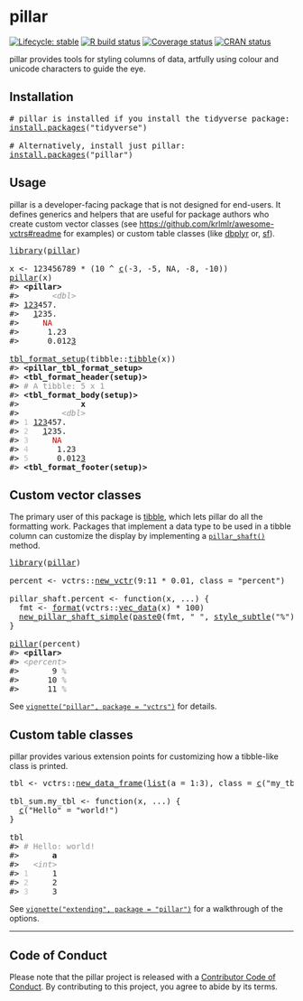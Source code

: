 <!-- README.md is generated from README.Rmd on GitHub Actions: do not edit by hand -->

# pillar

<!-- badges: start -->

[![Lifecycle: stable](https://img.shields.io/badge/lifecycle-stable-brightgreen.svg)](https://lifecycle.r-lib.org/articles/stages.html#stable) [![R build status](https://github.com/r-lib/pillar/workflows/R-CMD-check/badge.svg)](https://github.com/r-lib/pillar/actions) [![Coverage status](https://codecov.io/gh/r-lib/pillar/branch/master/graph/badge.svg)](https://codecov.io/github/r-lib/pillar?branch=master) [![CRAN status](https://www.r-pkg.org/badges/version/pillar)](https://cran.r-project.org/package=pillar)

<!-- badges: end -->

pillar provides tools for styling columns of data, artfully using colour and unicode characters to guide the eye.

## Installation

<pre class='chroma'>
<span class='c'># pillar is installed if you install the tidyverse package:</span>
<span class='nf'><a href='https://rdrr.io/r/utils/install.packages.html'>install.packages</a></span><span class='o'>(</span><span class='s'>"tidyverse"</span><span class='o'>)</span>

<span class='c'># Alternatively, install just pillar:</span>
<span class='nf'><a href='https://rdrr.io/r/utils/install.packages.html'>install.packages</a></span><span class='o'>(</span><span class='s'>"pillar"</span><span class='o'>)</span></pre>

## Usage

pillar is a developer-facing package that is not designed for end-users. It defines generics and helpers that are useful for package authors who create custom vector classes (see <https://github.com/krlmlr/awesome-vctrs#readme> for examples) or custom table classes (like [dbplyr](https://dbplyr.tidyverse.org/) or, [sf](https://r-spatial.github.io/sf/)).

<pre class='chroma'>
<span class='kr'><a href='https://rdrr.io/r/base/library.html'>library</a></span><span class='o'>(</span><span class='nv'><a href='https://pillar.r-lib.org/'>pillar</a></span><span class='o'>)</span>

<span class='nv'>x</span> <span class='o'>&lt;-</span> <span class='m'>123456789</span> <span class='o'>*</span> <span class='o'>(</span><span class='m'>10</span> <span class='o'>^</span> <span class='nf'><a href='https://rdrr.io/r/base/c.html'>c</a></span><span class='o'>(</span><span class='o'>-</span><span class='m'>3</span>, <span class='o'>-</span><span class='m'>5</span>, <span class='kc'>NA</span>, <span class='o'>-</span><span class='m'>8</span>, <span class='o'>-</span><span class='m'>10</span><span class='o'>)</span><span class='o'>)</span>
<span class='nf'><a href='https://pillar.r-lib.org/reference/pillar.html'>pillar</a></span><span class='o'>(</span><span class='nv'>x</span><span class='o'>)</span>
<span class='c'>#&gt; <span style='font-weight: bold;'>&lt;pillar&gt;</span></span>
<span class='c'>#&gt;       <span style='color: #949494;font-style: italic;'>&lt;dbl&gt;</span></span>
<span class='c'>#&gt; <span style='text-decoration: underline;'>123</span><span>457.    </span></span>
<span class='c'>#&gt;   <span style='text-decoration: underline;'>1</span><span>235.    </span></span>
<span class='c'>#&gt;     <span style='color: #BB0000;'>NA</span><span>     </span></span>
<span class='c'>#&gt;      1.23  </span>
<span class='c'>#&gt;      0.012<span style='text-decoration: underline;'>3</span></span>

<span class='nf'><a href='https://pillar.r-lib.org/reference/tbl_format_setup.html'>tbl_format_setup</a></span><span class='o'>(</span><span class='nf'>tibble</span><span class='nf'>::</span><span class='nf'><a href='https://tibble.tidyverse.org/reference/tibble.html'>tibble</a></span><span class='o'>(</span><span class='nv'>x</span><span class='o'>)</span><span class='o'>)</span>
<span class='c'>#&gt; <span style='font-weight: bold;'>&lt;pillar_tbl_format_setup&gt;</span></span>
<span class='c'>#&gt; <span style='font-weight: bold;'>&lt;tbl_format_header(setup)&gt;</span></span>
<span class='c'>#&gt; <span style='color: #949494;'># A tibble: 5 x 1</span></span>
<span class='c'>#&gt; <span style='font-weight: bold;'>&lt;tbl_format_body(setup)&gt;</span></span>
<span class='c'>#&gt;             <span style='font-weight: bold;'>x</span></span>
<span class='c'>#&gt;         <span style='color: #949494;font-style: italic;'>&lt;dbl&gt;</span></span>
<span class='c'>#&gt; <span style='color: #BCBCBC;'>1</span><span> </span><span style='text-decoration: underline;'>123</span><span>457.    </span></span>
<span class='c'>#&gt; <span style='color: #BCBCBC;'>2</span><span>   </span><span style='text-decoration: underline;'>1</span><span>235.    </span></span>
<span class='c'>#&gt; <span style='color: #BCBCBC;'>3</span><span>     </span><span style='color: #BB0000;'>NA</span><span>     </span></span>
<span class='c'>#&gt; <span style='color: #BCBCBC;'>4</span><span>      1.23  </span></span>
<span class='c'>#&gt; <span style='color: #BCBCBC;'>5</span><span>      0.012</span><span style='text-decoration: underline;'>3</span></span>
<span class='c'>#&gt; <span style='font-weight: bold;'>&lt;tbl_format_footer(setup)&gt;</span></span></pre>

## Custom vector classes

The primary user of this package is [tibble](https://github.com/tidyverse/tibble), which lets pillar do all the formatting work. Packages that implement a data type to be used in a tibble column can customize the display by implementing a [`pillar_shaft()`](https://pillar.r-lib.org/reference/pillar_shaft.html) method.

<pre class='chroma'>
<span class='kr'><a href='https://rdrr.io/r/base/library.html'>library</a></span><span class='o'>(</span><span class='nv'><a href='https://pillar.r-lib.org/'>pillar</a></span><span class='o'>)</span>

<span class='nv'>percent</span> <span class='o'>&lt;-</span> <span class='nf'>vctrs</span><span class='nf'>::</span><span class='nf'><a href='https://vctrs.r-lib.org/reference/new_vctr.html'>new_vctr</a></span><span class='o'>(</span><span class='m'>9</span><span class='o'>:</span><span class='m'>11</span> <span class='o'>*</span> <span class='m'>0.01</span>, class <span class='o'>=</span> <span class='s'>"percent"</span><span class='o'>)</span>

<span class='nv'>pillar_shaft.percent</span> <span class='o'>&lt;-</span> <span class='kr'>function</span><span class='o'>(</span><span class='nv'>x</span>, <span class='nv'>...</span><span class='o'>)</span> <span class='o'>{</span>
  <span class='nv'>fmt</span> <span class='o'>&lt;-</span> <span class='nf'><a href='https://rdrr.io/r/base/format.html'>format</a></span><span class='o'>(</span><span class='nf'>vctrs</span><span class='nf'>::</span><span class='nf'><a href='https://vctrs.r-lib.org/reference/vec_data.html'>vec_data</a></span><span class='o'>(</span><span class='nv'>x</span><span class='o'>)</span> <span class='o'>*</span> <span class='m'>100</span><span class='o'>)</span>
  <span class='nf'><a href='https://pillar.r-lib.org/reference/new_pillar_shaft.html'>new_pillar_shaft_simple</a></span><span class='o'>(</span><span class='nf'><a href='https://rdrr.io/r/base/paste.html'>paste0</a></span><span class='o'>(</span><span class='nv'>fmt</span>, <span class='s'>" "</span>, <span class='nf'><a href='https://pillar.r-lib.org/reference/style_subtle.html'>style_subtle</a></span><span class='o'>(</span><span class='s'>"%"</span><span class='o'>)</span><span class='o'>)</span>, align <span class='o'>=</span> <span class='s'>"right"</span><span class='o'>)</span>
<span class='o'>}</span>

<span class='nf'><a href='https://pillar.r-lib.org/reference/pillar.html'>pillar</a></span><span class='o'>(</span><span class='nv'>percent</span><span class='o'>)</span>
<span class='c'>#&gt; <span style='font-weight: bold;'>&lt;pillar&gt;</span></span>
<span class='c'>#&gt; <span style='color: #949494;font-style: italic;'>&lt;percent&gt;</span></span>
<span class='c'>#&gt;       9 <span style='color: #949494;'>%</span></span>
<span class='c'>#&gt;      10 <span style='color: #949494;'>%</span></span>
<span class='c'>#&gt;      11 <span style='color: #949494;'>%</span></span></pre>

See [`vignette("pillar", package = "vctrs")`](https://vctrs.r-lib.org/articles/pillar.html) for details.

## Custom table classes

pillar provides various extension points for customizing how a tibble-like class is printed.

<pre class='chroma'>
<span class='nv'>tbl</span> <span class='o'>&lt;-</span> <span class='nf'>vctrs</span><span class='nf'>::</span><span class='nf'><a href='https://vctrs.r-lib.org/reference/new_data_frame.html'>new_data_frame</a></span><span class='o'>(</span><span class='nf'><a href='https://rdrr.io/r/base/list.html'>list</a></span><span class='o'>(</span>a <span class='o'>=</span> <span class='m'>1</span><span class='o'>:</span><span class='m'>3</span><span class='o'>)</span>, class <span class='o'>=</span> <span class='nf'><a href='https://rdrr.io/r/base/c.html'>c</a></span><span class='o'>(</span><span class='s'>"my_tbl"</span>, <span class='s'>"tbl"</span><span class='o'>)</span><span class='o'>)</span>

<span class='nv'>tbl_sum.my_tbl</span> <span class='o'>&lt;-</span> <span class='kr'>function</span><span class='o'>(</span><span class='nv'>x</span>, <span class='nv'>...</span><span class='o'>)</span> <span class='o'>{</span>
  <span class='nf'><a href='https://rdrr.io/r/base/c.html'>c</a></span><span class='o'>(</span><span class='s'>"Hello"</span> <span class='o'>=</span> <span class='s'>"world!"</span><span class='o'>)</span>
<span class='o'>}</span>

<span class='nv'>tbl</span>
<span class='c'>#&gt; <span style='color: #949494;'># Hello: world!</span></span>
<span class='c'>#&gt;       <span style='font-weight: bold;'>a</span></span>
<span class='c'>#&gt;   <span style='color: #949494;font-style: italic;'>&lt;int&gt;</span></span>
<span class='c'>#&gt; <span style='color: #BCBCBC;'>1</span><span>     1</span></span>
<span class='c'>#&gt; <span style='color: #BCBCBC;'>2</span><span>     2</span></span>
<span class='c'>#&gt; <span style='color: #BCBCBC;'>3</span><span>     3</span></span></pre>

See [`vignette("extending", package = "pillar")`](https://pillar.r-lib.org/articles/extending.html) for a walkthrough of the options.

------------------------------------------------------------------------

## Code of Conduct

Please note that the pillar project is released with a [Contributor Code of Conduct](https://pillar.r-lib.org/CODE_OF_CONDUCT.html). By contributing to this project, you agree to abide by its terms.

